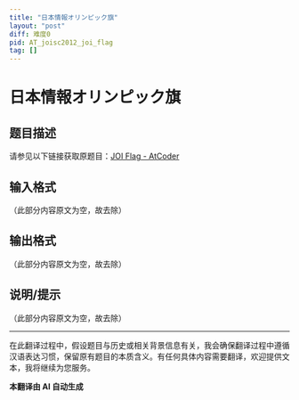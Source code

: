 ```yaml
---
title: "日本情報オリンピック旗"
layout: "post"
diff: 难度0
pid: AT_joisc2012_joi_flag
tag: []
---
```


# 日本情報オリンピック旗

## 题目描述

请参见以下链接获取原题目：[JOI Flag - AtCoder](https://atcoder.jp/contests/joisc2012/tasks/joisc2012_joi_flag)

## 输入格式

（此部分内容原文为空，故去除）

## 输出格式

（此部分内容原文为空，故去除）

## 说明/提示

（此部分内容原文为空，故去除）

---

在此翻译过程中，假设题目与历史或相关背景信息有关，我会确保翻译过程中遵循汉语表达习惯，保留原有题目的本质含义。有任何具体内容需要翻译，欢迎提供文本，我将继续为您服务。

 **本翻译由 AI 自动生成**

